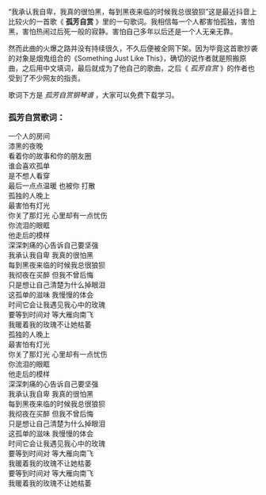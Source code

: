 

“我承认我自卑，我真的很怕黑，每到黑夜来临的时候我总很狼狈”这是最近抖音上比较火的一首歌《 **孤芳自赏**
》里的一句歌词。我相信每一个人都害怕孤独，害怕黑，害怕热闹过后死一般的寂静。害怕自己多年以后还是一个人无亲无靠。

然而此曲的火爆之路并没有持续很久，不久后便被全网下架。因为毕竟这首歌抄袭的对象是烟鬼组合的《Something Just Like
This》，确切的说作者就是照搬原曲，之后用中文填词，最后就成为了他自己的歌曲，之后《 _孤芳自赏_ 》的作者也受到了不少网友的指责。

歌词下方是 _孤芳自赏钢琴谱_ ，大家可以免费下载学习。

### 孤芳自赏歌词：

一个人的房间  
漆黑的夜晚  
看着你的故事和你的朋友圈  
谁会喜欢孤单  
是不想人看穿  
最后一点点温暖 也被你 打散  
孤独的人晚上  
最害怕有灯光  
你关了那灯光 心里却有一点忧伤  
你流泪的眼眶  
他走后的模样  
深深刺痛的心告诉自己要坚强  
我承认我自卑 我真的很怕黑  
每到黑夜来临的时候我总很狼狈  
我彻夜在买醉 但我不曾后悔  
只是想让自己清楚为什么掉眼泪  
这孤单的滋味 我慢慢的体会  
时间它会让我遇见我心中的玫瑰  
要等到时间对 等大雁向南飞  
我暖着我的玫瑰不让她枯萎  
孤独的人晚上  
最害怕有灯光  
你关了那灯光 心里却有一点忧伤  
你流泪的眼眶  
他走后的模样  
深深刺痛的心告诉自己要坚强  
我承认我自卑 我真的很怕黑  
每到黑夜来临的时候我总很狼狈  
我彻夜在买醉 但我不曾后悔  
只是想让自己清楚为什么掉眼泪  
这孤单的滋味 我慢慢的体会  
时间它会让我遇见我心中的玫瑰  
要等到时间对 等大雁向南飞  
我暖着我的玫瑰不让她枯萎  
要等到时间对 等大雁向南飞  
我暖着我的玫瑰不让她枯萎

